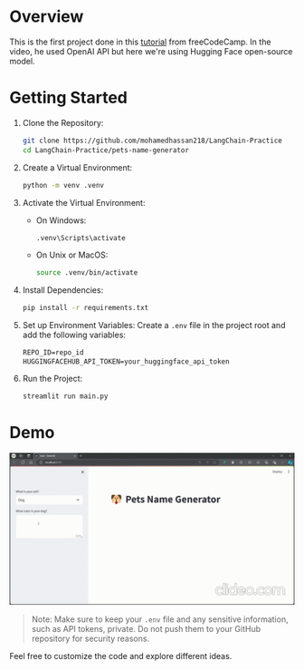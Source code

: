 # Overview
This is the first project done in this [tutorial](https://youtu.be/lG7Uxts9SXs?si=fa3o3XKhu21Y4VmG) from freeCodeCamp. In the video, he used OpenAI API but here we're using Hugging Face open-source model.

# Getting Started
1. Clone the Repository:
    ``` bash
    git clone https://github.com/mohamedhassan218/LangChain-Practice
    cd LangChain-Practice/pets-name-generator
    ```


2. Create a Virtual Environment:
    ```bash
    python -m venv .venv
    ```

3. Activate the Virtual Environment:
    - On Windows:
        ```bash
        .venv\Scripts\activate
        ```

    - On Unix or MacOS:
        ```bash
        source .venv/bin/activate
        ```


4. Install Dependencies:
    ``` bash
    pip install -r requirements.txt
    ```


5. Set up Environment Variables:
    Create a `.env` file in the project root and add the following variables:
    ```
    REPO_ID=repo_id
    HUGGINGFACEHUB_API_TOKEN=your_huggingface_api_token
    ```


6. Run the Project:
    ``` bash
    streamlit run main.py
    ```


# Demo

![Demo](Demo.gif)

> Note: Make sure to keep your `.env` file and any sensitive information, such as API tokens, private. Do not push them to your GitHub repository for security reasons.


Feel free to customize the code and explore different ideas.
